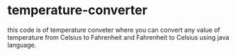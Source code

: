 # temperature-converter
this code is of temperature conveter where you can convert any value of temperature from Celsius to Fahrenheit and Fahrenheit to Celsius using java language.
